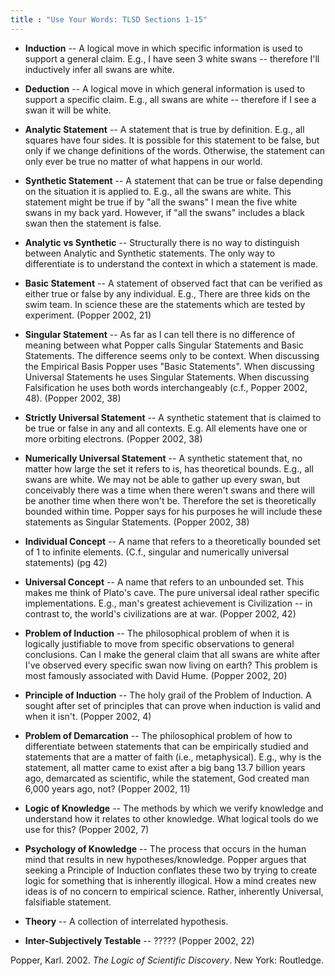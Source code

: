 ```yaml
---
title : "Use Your Words: TLSD Sections 1-15"
---
```


 * **Induction** -- A logical move in which specific information is used to support a general claim. E.g., I have seen 3 white swans -- therefore I'll inductively infer all swans are white.
 
 * **Deduction** -- A logical move in which general information is used to support a specific claim. E.g., all swans are white -- therefore if I see a swan it will be white.
 
 * **Analytic Statement** -- A statement that is true by definition. E.g., all squares have four sides. It is possible for this statement to be false, but only if we change definitions of the words. Otherwise, the statement can only ever be true no matter of what happens in our world.
 
 * **Synthetic Statement** -- A statement that can be true or false depending on the situation it is applied to. E.g., all the swans are white. This statement might be true if by "all the swans" I mean the five white swans in my back yard. However, if "all the swans" includes a black swan then the statement is false.
 
 * **Analytic vs Synthetic** -- Structurally there is no way to distinguish between Analytic and Synthetic statements. The only way to differentiate is to understand the context in which a statement is made.
 
 * **Basic Statement** -- A statement of observed fact that can be verified as either true or false by any individual. E.g., There are three kids on the swim team. In science these are the statements which are tested by experiment. (Popper 2002, 21)
 
 * **Singular Statement** -- As far as I can tell there is no difference of meaning between what Popper calls Singular Statements and Basic Statements. The difference seems only to be context. When discussing the Empirical Basis Popper uses "Basic Statements". When discussing Universal Statements he uses Singular Statements. When discussing Falsification he uses both words interchangeably (c.f., Popper 2002, 48). (Popper 2002, 38)
 
 * **Strictly Universal Statement** -- A synthetic statement that is claimed to be true or false in any and all contexts. E.g. All elements have one or more orbiting electrons. (Popper 2002, 38)

 * **Numerically Universal Statement** -- A synthetic statement that, no matter how large the set it refers to is, has theoretical bounds. E.g., all swans are white. We may not be able to gather up every swan, but conceivably there was a time when there weren't swans and there will be another time when there won't be. Therefore the set is theoretically bounded within time. Popper says for his purposes he will include these statements as Singular Statements. (Popper 2002, 38)
 
 * **Individual Concept** -- A name that refers to a theoretically bounded set of 1 to infinite elements. (C.f., singular and numerically universal statements) (pg 42)
 
 * **Universal Concept** -- A name that refers to an unbounded set. This makes me think of Plato's cave. The pure universal ideal rather specific implementations. E.g., man's greatest achievement is Civilization -- in contrast to, the world's civilizations are at war. (Popper 2002, 42)
 
 * **Problem of Induction** -- The philosophical problem of when it is logically justifiable to move from specific observations to general conclusions. Can I make the general claim that all swans are white after I've observed every specific swan now living on earth? This problem is most famously associated with David Hume. (Popper 2002, 20)
  
 * **Principle of Induction** -- The holy grail of the Problem of Induction. A sought after set of principles that can prove when induction is valid and when it isn't. (Popper 2002, 4)
 
 * **Problem of Demarcation** -- The philosophical problem of how to differentiate between statements that can be empirically studied and statements that are a matter of faith (i.e., metaphysical). E.g., why is the statement, all matter came to exist after a big bang 13.7 billion years ago, demarcated as scientific, while the statement, God created man 6,000 years ago, not? (Popper 2002, 11)
 
 * **Logic of Knowledge** -- The methods by which we verify knowledge and understand how it relates to other knowledge. What logical tools do we use for this? (Popper 2002, 7)
 
 * **Psychology of Knowledge** -- The process that occurs in the human mind that results in new hypotheses/knowledge. Popper argues that seeking a Principle of Induction conflates these two by trying to create logic for something that is inherently illogical. How a mind creates new ideas is of no concern to empirical science. Rather, inherently Universal, falsifiable statement.
 
 * **Theory** -- A collection of interrelated hypothesis.

 * **Inter-Subjectively Testable** -- ????? (Popper 2002, 22)

 Popper, Karl. 2002. *The Logic of Scientific Discovery*. New York: Routledge.
